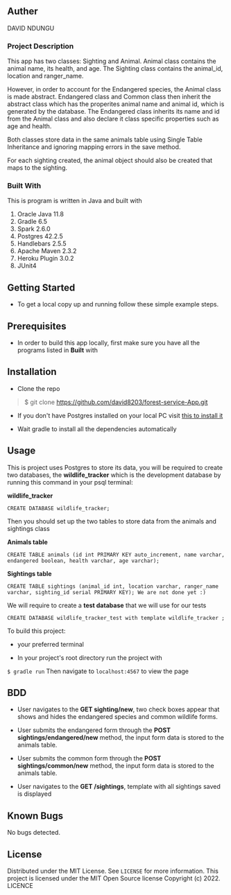 ## Auther
DAVID NDUNGU
### Project Description
This app has two classes: Sighting and Animal. Animal class contains the animal name, its health, and age. The Sighting class contains the animal_id, location and ranger_name.

However, in order to account for the Endangered species, the Animal class is made abstract. Endangered class and Common class then inherit the abstract class which has the properites animal name and animal id, which is generated by the database. The Endangered class inherits its name and id from the Animal class and also declare it class specific properties such as age and health.

Both classes store data in the same animals table using Single Table Inheritance and ignoring mapping errors in the save method.

For each sighting created, the animal object should also be created that maps to the sighting.
### Built With
This is program is written in Java and built with
1. Oracle Java 11.8
2. Gradle 6.5
3. Spark 2.6.0
4. Postgres 42.2.5
5. Handlebars 2.5.5
6. Apache Maven 2.3.2
7. Heroku Plugin 3.0.2
8. JUnit4
## Getting Started
* To get a local copy up and running follow these simple example steps.

## Prerequisites
* In order to build this app locally, first make sure you have all the programs listed in **Built** with
## Installation
* Clone the repo

> $ git clone https://github.com/david8203/forest-service-App.git 
- If you don't have Postgres installed on your local PC visit [this to install it](https://www.postgresql.org/download/)

- Wait gradle to install all the dependencies automatically

## Usage
This is project uses Postgres to store its data, you will be required to create two databases, the **wildlife_tracker** which is the development database by running this command in your psql terminal:

**wildlife_tracker**

`CREATE DATABASE wildlife_tracker;`

Then you should set up the two tables to store data from the animals and sightings class

**Animals table**

`CREATE TABLE animals (id int PRIMARY KEY auto_increment, name varchar, endangered boolean, health varchar, age varchar);`

**Sightings table**

`CREATE TABLE sightings (animal_id int, location varchar, ranger_name varchar, sighting_id serial PRIMARY KEY);
We are not done yet :)`


We will require to create a **test database** that we will use for our tests

`CREATE DATABASE wildlife_tracker_test with template wildlife_tracker ;`

To build this project:
* your preferred terminal

* In your project's root directory run the project with

`$ gradle run`
Then navigate to `localhost:4567` to view the page

## BDD
* User navigates to the **GET sighting/new**, two check boxes appear that shows and hides the endangered species and common wildlife forms.

* User submits the endangered form through the **POST sightings/endangered/new** method, the input form data is stored to the animals table.

* User submits the common form through the **POST sightings/common/new** method, the input form data is stored to the animals table.

* User navigates to the **GET /sightings**, template with all sightings saved is displayed

## Known Bugs
No bugs detected.

## License
Distributed under the MIT License. See `LICENSE` for more information.
This project is licensed under the MIT Open Source license Copyright (c) 2022. LICENCE
